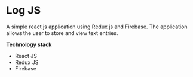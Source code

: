 # Log JS
A simple react js application using Redux js and Firebase. The application allows the user to store and view text entries.

**Technology stack**
- React JS
- Redux JS
- Firebase
